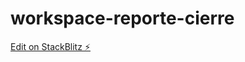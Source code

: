 # workspace-reporte-cierre

[Edit on StackBlitz ⚡️](https://stackblitz.com/edit/workspace-reporte-cierre)